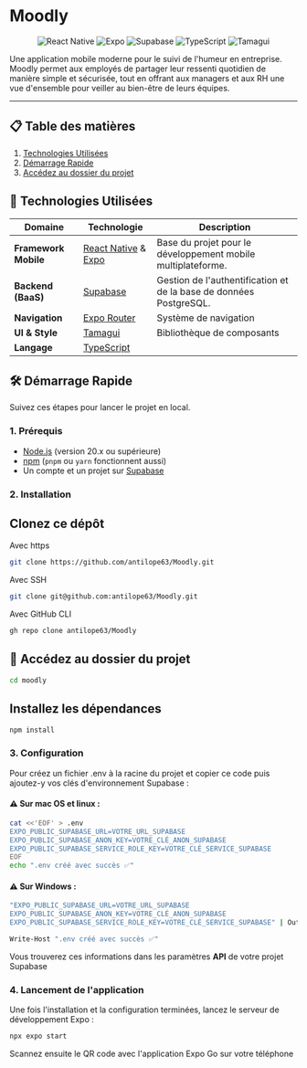 # Moodly

<p align="center">
  <img src="https://img.shields.io/badge/React_Native-20232A?style=for-the-badge&logo=react&logoColor=61DAFB" alt="React Native">
  <img src="https://img.shields.io/badge/Expo-000020?style=for-the-badge&logo=expo&logoColor=white" alt="Expo">
  <img src="https://img.shields.io/badge/Supabase-3ECF8E?style=for-the-badge&logo=supabase&logoColor=white" alt="Supabase">
  <img src="https://img.shields.io/badge/TypeScript-3178C6?style=for-the-badge&logo=typescript&logoColor=white" alt="TypeScript">
  <img src="https://img.shields.io/badge/Tamagui-000?style=for-the-badge&logo=tamagui&logoColor=white" alt="Tamagui">
</p>

Une application mobile moderne pour le suivi de l'humeur en entreprise. Moodly permet aux employés de partager leur ressenti quotidien de manière simple et sécurisée, tout en offrant aux managers et aux RH une vue d'ensemble pour veiller au bien-être de leurs équipes.

---

## 📋 Table des matières

1.  [Technologies Utilisées](#-Technologies-Utilisées)
2.  [Démarrage Rapide](#️-démarrage-rapide)
3.  [Accédez au dossier du projet](#-Accédez-au-dossier-du-projet)

## 🚀 Technologies Utilisées

| Domaine              | Technologie                                                          | Description                                                        |
| -------------------- | -------------------------------------------------------------------- | ------------------------------------------------------------------ |
| **Framework Mobile** | [React Native](https://reactnative.dev/) & [Expo](https://expo.dev/) | Base du projet pour le développement mobile multiplateforme.       |
| **Backend (BaaS)**   | [Supabase](https://supabase.com/)                                    | Gestion de l'authentification et de la base de données PostgreSQL. |
| **Navigation**       | [Expo Router](https://docs.expo.dev/router/introduction/)            | Système de navigation                                              |
| **UI & Style**       | [Tamagui](https://tamagui.dev/)                                      | Bibliothèque de composants                                         |
| **Langage**          | [TypeScript](https://www.typescriptlang.org/)                        |

## 🛠️ Démarrage Rapide

Suivez ces étapes pour lancer le projet en local.

### 1. Prérequis

- [Node.js](https://nodejs.org/) (version 20.x ou supérieure)
- [npm](https://www.npmjs.com/) (`pnpm` ou `yarn` fonctionnent aussi)
- Un compte et un projet sur [Supabase](https://supabase.com/)

### 2. Installation

## Clonez ce dépôt

Avec https

```bash
git clone https://github.com/antilope63/Moodly.git
```

Avec SSH

```bash
git clone git@github.com:antilope63/Moodly.git
```

Avec GitHub CLI

```bash
gh repo clone antilope63/Moodly
```

## 📁 Accédez au dossier du projet

```bash
cd moodly
```

## Installez les dépendances

```bash
npm install
```

### 3. Configuration

Pour créez un fichier .env à la racine du projet et copier ce code puis ajoutez-y vos clés d'environnement Supabase :

#### ⚠️ Sur mac OS et linux :

```bash
cat <<'EOF' > .env
EXPO_PUBLIC_SUPABASE_URL=VOTRE_URL_SUPABASE
EXPO_PUBLIC_SUPABASE_ANON_KEY=VOTRE_CLÉ_ANON_SUPABASE
EXPO_PUBLIC_SUPABASE_SERVICE_ROLE_KEY=VOTRE_CLÉ_SERVICE_SUPABASE
EOF
echo ".env créé avec succès ✅"
```

#### ⚠️ Sur Windows :

```bash
"EXPO_PUBLIC_SUPABASE_URL=VOTRE_URL_SUPABASE
EXPO_PUBLIC_SUPABASE_ANON_KEY=VOTRE_CLÉ_ANON_SUPABASE
EXPO_PUBLIC_SUPABASE_SERVICE_ROLE_KEY=VOTRE_CLÉ_SERVICE_SUPABASE" | Out-File -Encoding utf8 .env

Write-Host ".env créé avec succès ✅"
```

Vous trouverez ces informations dans les paramètres **API** de votre projet Supabase

### 4. Lancement de l'application

Une fois l'installation et la configuration terminées, lancez le serveur de développement Expo :

```bash
npx expo start
```

Scannez ensuite le QR code avec l'application Expo Go sur votre téléphone
